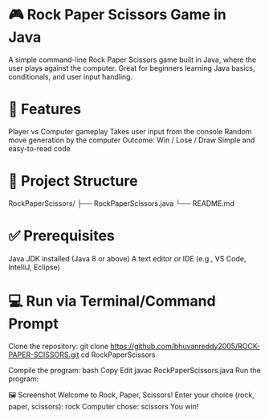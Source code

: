 # 🎮 Rock Paper Scissors Game in Java

A simple command-line Rock Paper Scissors game built in Java, where the user plays against the computer. Great for beginners learning Java basics, conditionals, and user input handling.

# 🚀 Features

 Player vs Computer gameplay
Takes user input from the console
Random move generation by the computer
Outcome: Win / Lose / Draw
Simple and easy-to-read code
# 📂 Project Structure

RockPaperScissors/ ├── RockPaperScissors.java └── README.md

# ✅ Prerequisites

Java JDK installed (Java 8 or above)
A text editor or IDE (e.g., VS Code, IntelliJ, Eclipse)
# 💻 Run via Terminal/Command Prompt


Clone the repository:
git clone https://github.com/bhuvanreddy2005/ROCK-PAPER-SCISSORS.git
cd RockPaperScissors

Compile the program: bash Copy Edit javac RockPaperScissors.java Run the program:


🖼 Screenshot Welcome to Rock, Paper, Scissors! Enter your choice (rock, paper, scissors): rock Computer chose: scissors You win!
